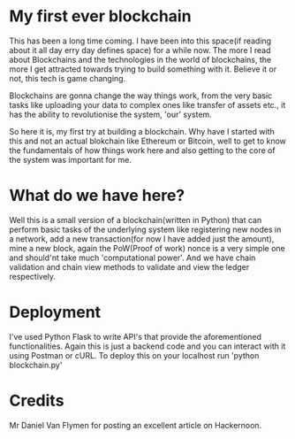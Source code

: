 # My first ever blockchain
This has been a long time coming. I have been into this space(if reading about it all day erry day defines space) for a while now. 
The more I read about Blockchains and the technologies in the world of blockchains, the more I get attracted towards trying to build something with it. Believe it or not, this tech is game changing. 

Blockchains are gonna change the way things work, from the very basic tasks like uploading your data to complex ones like transfer of assets etc., it has the ability to revolutionise the system, 'our' system.  

So here it is, my first try at building a blockchain. Why have I started with this and not an actual blokchain like Ethereum or Bitcoin, well to get to know the fundamentals of how things work here and also getting to the core of the system was important for me.

# What do we have here?
Well this is a small version of a blockchain(written in Python) that can perform basic tasks of the underlying system like registering new nodes in a network,
add a new transaction(for now I have added just the amount), mine a new block, again the PoW(Proof of work) nonce is a very simple one and should'nt take much 'computational power'. And we have chain validation and chain view methods to validate and view the ledger respectively.

# Deployment
I've used Python Flask to write API's that provide the aforementioned functionalities. Again this is just a backend code and you can interact with it using Postman or cURL.
To deploy this on your localhost run 'python blockchain.py'

# Credits
Mr Daniel Van Flymen for posting an excellent article on Hackernoon. 
